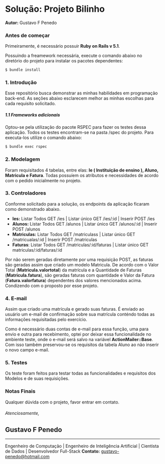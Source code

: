 # Solução: Projeto Bilinho
**Autor:** Gustavo F Penedo

### Antes de começar

Primeiramente, é necessário possuir **Ruby on Rails v 5.1**.

Possuindo a freamework necessária, execute o comando abaixo no diretório do projeto para instalar os pacotes dependentes:

```sh
$ bundle install
```

### 1. Introdução

Esse repositório busca demonstrar as minhas habilidades em programação back-end. As seções abaixo esclarecem melhor as minhas escolhas para cada requisito solicitado.

##### 1.1 Frameworks adicionais

Optou-se pela utilização do pacote RSPEC para fazer os testes dessa aplicação. Todos os testes encontram-se na pasta /spec do projeto. Para executa-los utilize o comando abaixo:

```sh
$ bundle exec rspec
```

### 2. Modelagem

Foram requisitados 4 tabelas, entre elas: **Ie ( Instituição de ensino ), Aluno, Matricula e Fatura**. Todas possuíem os atributos e necessidades de acordo com o pedido inicialmente no projeto.

### 3. Controladores

Conforme solicitado para a solução, os endpoints da aplicação ficaram como demonstrado abaixo.

* **Ies:** Listar Todos  GET /ies | Listar único GET /ies/:id | Inserir POST /ies
* **Alunos:** Listar Todos  GET /alunos | Listar único GET /alunos/:id | Inserir POST /alunos
* **Matriculas:** Listar Todos  GET /matriculass | Listar único GET /matricualas/:id | Inserir POST /matriculas
* **Faturas**: Listar Todos  GET /matriculas/:id/faturas | Listar único GET matriculas/:id/faturas/:id

Por não serem geradas diretamente por uma requisição POST, as faturas são geradas assim que criado um modelo Matricula. De acordo com o Valor Total (**Matricula.valortotal**) da matrícula e a Quantidade de Faturas (**Matricula.fatura**), são geradas faturas com quantidade e Valor da Fatura (**Fatura.valorfatura**) dependentes dos valores mencionados acima. Condizendo com o proposto por esse projeto.

### 4. E-mail

Assim que criado uma matrícula e gerado suas faturas. É enviado ao usuário um e-mail de confirmação sobre sua matrícula conténdo todas as informações requisitadas pelo exercício.

Como é necessário duas contas de e-mail para essa função, uma para envio e outra para recebimento, optei por deixar essa funcionalidade no ambiente teste, onde o e-mail será salvo na variável **ActionMailer::Base**. Com isso também preservou-se os requisitos da tabela Aluno ao não inserir o novo campo e-mail.

### 5. Testes

Os teste foram feitos para testar todas as funcionalidades e requisitos dos Modelos e de suas requisições.

### Notas Finais

Qualquer dúvida com o projeto, favor entrar em contato.


###### Atenciosamente,
## Gustavo F Penedo
---
Engenheiro de Computação | Engenheiro de Inteligência Artificial | Cientista de Dados | Desenvolvedor Full-Stack
**Contato:** gustavo-penedo@hotmail.com

